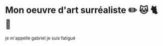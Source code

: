 ﻿# Mon oeuvre d'art surréaliste :pencil2: :cat: :cat2: :koala:

je m'appelle gabriel
je suis fatigué
